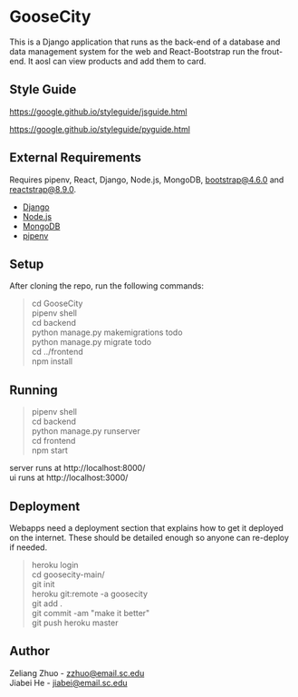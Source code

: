 # GooseCity
This is a Django application that runs as the back-end of a database and data management system for the web and React-Bootstrap run the frout-end. 
It aosl can view products and add them to card.

## Style Guide
https://google.github.io/styleguide/jsguide.html

https://google.github.io/styleguide/pyguide.html

## External Requirements
Requires pipenv, React, Django, Node.js, MongoDB, bootstrap@4.6.0 and reactstrap@8.9.0.

* [Django](https://www.djangoproject.com/)
* [Node.js](https://nodejs.org/en/)
* [MongoDB](https://www.mongodb.com/)
* [pipenv](https://pypi.org/project/pipenv/)

## Setup
After cloning the repo, run the following commands:

>cd GooseCity <br>
>pipenv shell <br>
>cd backend <br>
>python manage.py makemigrations todo <br>
>python manage.py migrate todo <br>
>cd ../frontend <br>
>npm install <br>

## Running

>pipenv shell <br>
>cd backend <br>
>python manage.py runserver <br>
>cd frontend <br>
>npm start <br>

server runs at http://localhost:8000/ <br>
ui runs at http://localhost:3000/ <br>

## Deployment
Webapps need a deployment section that explains how to get it deployed on the internet. These should be detailed enough so anyone can re-deploy if needed. 
>heroku login<br>
>cd goosecity-main/<br>
>git init<br>
>heroku git:remote -a goosecity<br>
>git add .<br>
>git commit -am "make it better"<br>
>git push heroku master<br>

## Author
Zeliang Zhuo - zzhuo@email.sc.edu <br>
Jiabei He - jiabei@email.sc.edu
